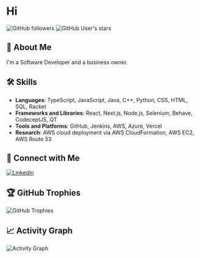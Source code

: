 # Hi

![GitHub followers](https://img.shields.io/github/followers/gmook9?style=social)
![GitHub User's stars](https://img.shields.io/github/stars/gmook9?style=social)

## 🚀 About Me

I'm a Software Developer and a business owner.

## 🛠 Skills

- **Languages**: TypeScript, JavaScript, Java, C++, Python, CSS, HTML, SQL, Racket
- **Frameworks and Libraries**: React, Next.js, Node.js, Selenium, Behave, CodeceptJS, QT
- **Tools and Platforms**: GitHub, Jenkins, AWS, Azure, Vercel
- **Research**: AWS cloud deployment via AWS CloudFormation, AWS EC2, AWS Route 53


## 🔗 Connect with Me

[![LinkedIn](https://img.shields.io/badge/LinkedIn-0077B5?style=for-the-badge&logo=linkedin&logoColor=white)](https://linkedin.com/in/garretmook)

## 🏆 GitHub Trophies

![GitHub Trophies](https://github-profile-trophy.vercel.app/?username=gmook9&theme=radical)

## 📈 Activity Graph

![Activity Graph](https://activity-graph.herokuapp.com/graph?username=gmook9&theme=react-dark&hide_border=true&area=true)
